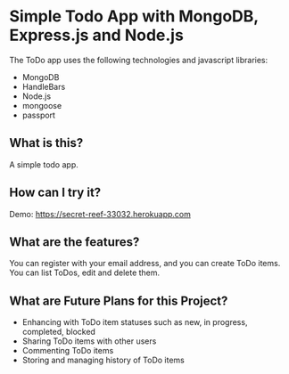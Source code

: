# Simple Todo App with MongoDB, Express.js and Node.js
The ToDo app uses the following technologies and javascript libraries:
* MongoDB
* HandleBars
* Node.js
* mongoose
* passport

## What is this?
A simple todo app.

## How can I try it?
Demo: https://secret-reef-33032.herokuapp.com

## What are the features?
You can register with your email address, and you can create ToDo items. You can list ToDos, edit and delete them. 

## What are Future Plans for this Project?
* Enhancing with ToDo item statuses such as new, in progress, completed, blocked
* Sharing ToDo items with other users
* Commenting ToDo items
* Storing and managing history of ToDo items

